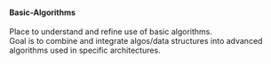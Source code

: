 #### Basic-Algorithms   
Place to understand and refine use of basic algorithms.   
Goal is to combine and integrate algos/data structures into advanced algorithms used in specific architectures.
